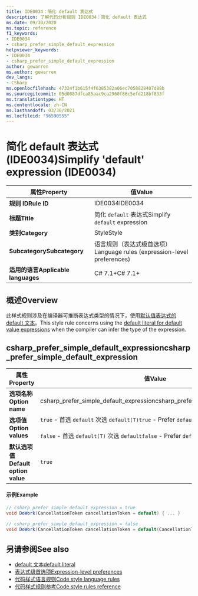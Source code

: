 ```yaml
---
title: IDE0034：简化 default 表达式
description: 了解代码分析规则 IDE0034：简化 default 表达式
ms.date: 09/30/2020
ms.topic: reference
f1_keywords:
- IDE0034
- csharp_prefer_simple_default_expression
helpviewer_keywords:
- IDE0034
- csharp_prefer_simple_default_expression
author: gewarren
ms.author: gewarren
dev_langs:
- CSharp
ms.openlocfilehash: 47324f1b615f4f6385382a06ec7058828407d88b
ms.sourcegitcommit: 05d0087dfca85aac9ca2960f86c5efd218bf833f
ms.translationtype: HT
ms.contentlocale: zh-CN
ms.lasthandoff: 03/30/2021
ms.locfileid: "96590555"
---
```

# <a name="simplify-default-expression-ide0034"></a><span data-ttu-id="348d8-103">简化 default 表达式 (IDE0034)</span><span class="sxs-lookup"><span data-stu-id="348d8-103">Simplify 'default' expression (IDE0034)</span></span>

|<span data-ttu-id="348d8-104">属性</span><span class="sxs-lookup"><span data-stu-id="348d8-104">Property</span></span>|<span data-ttu-id="348d8-105">值</span><span class="sxs-lookup"><span data-stu-id="348d8-105">Value</span></span>|
|-|-|
| <span data-ttu-id="348d8-106">**规则 ID**</span><span class="sxs-lookup"><span data-stu-id="348d8-106">**Rule ID**</span></span> | <span data-ttu-id="348d8-107">IDE0034</span><span class="sxs-lookup"><span data-stu-id="348d8-107">IDE0034</span></span> |
| <span data-ttu-id="348d8-108">**标题**</span><span class="sxs-lookup"><span data-stu-id="348d8-108">**Title**</span></span> | <span data-ttu-id="348d8-109">简化 `default` 表达式</span><span class="sxs-lookup"><span data-stu-id="348d8-109">Simplify `default` expression</span></span> |
| <span data-ttu-id="348d8-110">**类别**</span><span class="sxs-lookup"><span data-stu-id="348d8-110">**Category**</span></span> | <span data-ttu-id="348d8-111">Style</span><span class="sxs-lookup"><span data-stu-id="348d8-111">Style</span></span> |
| <span data-ttu-id="348d8-112">**Subcategory**</span><span class="sxs-lookup"><span data-stu-id="348d8-112">**Subcategory**</span></span> | <span data-ttu-id="348d8-113">语言规则（表达式级首选项）</span><span class="sxs-lookup"><span data-stu-id="348d8-113">Language rules (expression-level preferences)</span></span> |
| <span data-ttu-id="348d8-114">**适用的语言**</span><span class="sxs-lookup"><span data-stu-id="348d8-114">**Applicable languages**</span></span> | <span data-ttu-id="348d8-115">C# 7.1+</span><span class="sxs-lookup"><span data-stu-id="348d8-115">C# 7.1+</span></span> |

## <a name="overview"></a><span data-ttu-id="348d8-116">概述</span><span class="sxs-lookup"><span data-stu-id="348d8-116">Overview</span></span>

<span data-ttu-id="348d8-117">此样式规则涉及在编译器可推断表达式类型的情况下，使用[默认值表达式的 default 文本](../../../csharp/language-reference/operators/default.md#default-literal)。</span><span class="sxs-lookup"><span data-stu-id="348d8-117">This style rule concerns using the [default literal for default value expressions](../../../csharp/language-reference/operators/default.md#default-literal) when the compiler can infer the type of the expression.</span></span>

## <a name="csharp_prefer_simple_default_expression"></a><span data-ttu-id="348d8-118">csharp_prefer_simple_default_expression</span><span class="sxs-lookup"><span data-stu-id="348d8-118">csharp_prefer_simple_default_expression</span></span>

|<span data-ttu-id="348d8-119">属性</span><span class="sxs-lookup"><span data-stu-id="348d8-119">Property</span></span>|<span data-ttu-id="348d8-120">值</span><span class="sxs-lookup"><span data-stu-id="348d8-120">Value</span></span>|
|-|-|
| <span data-ttu-id="348d8-121">**选项名称**</span><span class="sxs-lookup"><span data-stu-id="348d8-121">**Option name**</span></span> | <span data-ttu-id="348d8-122">csharp_prefer_simple_default_expression</span><span class="sxs-lookup"><span data-stu-id="348d8-122">csharp_prefer_simple_default_expression</span></span>
| <span data-ttu-id="348d8-123">**选项值**</span><span class="sxs-lookup"><span data-stu-id="348d8-123">**Option values**</span></span> | <span data-ttu-id="348d8-124">`true` - 首选 `default` 次选 `default(T)`</span><span class="sxs-lookup"><span data-stu-id="348d8-124">`true` - Prefer `default` over `default(T)`</span></span><br /><br /><span data-ttu-id="348d8-125">`false` - 首选 `default(T)` 次选 `default`</span><span class="sxs-lookup"><span data-stu-id="348d8-125">`false` - Prefer `default(T)` over `default`</span></span> |
| <span data-ttu-id="348d8-126">**默认选项值**</span><span class="sxs-lookup"><span data-stu-id="348d8-126">**Default option value**</span></span> | `true` |

#### <a name="example"></a><span data-ttu-id="348d8-127">示例</span><span class="sxs-lookup"><span data-stu-id="348d8-127">Example</span></span>

```csharp
// csharp_prefer_simple_default_expression = true
void DoWork(CancellationToken cancellationToken = default) { ... }

// csharp_prefer_simple_default_expression = false
void DoWork(CancellationToken cancellationToken = default(CancellationToken)) { ... }
```

## <a name="see-also"></a><span data-ttu-id="348d8-128">另请参阅</span><span class="sxs-lookup"><span data-stu-id="348d8-128">See also</span></span>

- [<span data-ttu-id="348d8-129">default 文本</span><span class="sxs-lookup"><span data-stu-id="348d8-129">default literal</span></span>](../../../csharp/language-reference/operators/default.md#default-literal)
- [<span data-ttu-id="348d8-130">表达式级首选项</span><span class="sxs-lookup"><span data-stu-id="348d8-130">Expression-level preferences</span></span>](expression-level-preferences.md)
- [<span data-ttu-id="348d8-131">代码样式语言规则</span><span class="sxs-lookup"><span data-stu-id="348d8-131">Code style language rules</span></span>](language-rules.md)
- [<span data-ttu-id="348d8-132">代码样式规则参考</span><span class="sxs-lookup"><span data-stu-id="348d8-132">Code style rules reference</span></span>](index.md)
